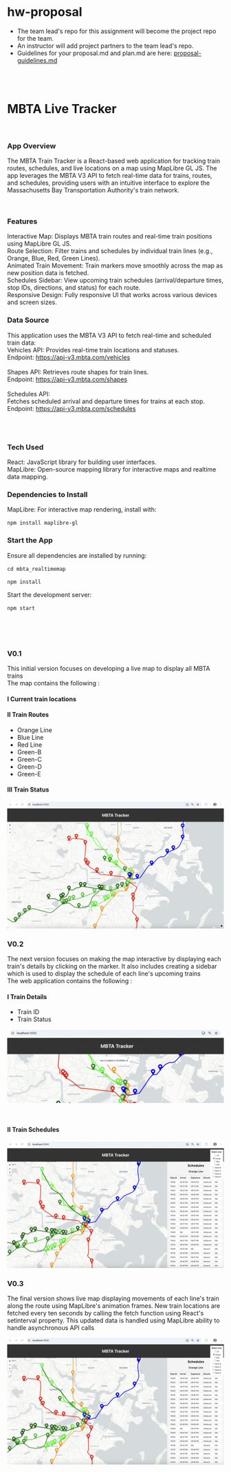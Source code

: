 # hw-proposal

* The team lead's repo for this assignment will become the project repo for the team.
* An instructor will add project partners to the team lead's repo.
* Guidelines for your proposal.md and plan.md are here: [proposal-guidelines.md](./proposal-guidelines.md) 

<BR>
<BR>

# MBTA Live Tracker

<BR>

### App Overview

The MBTA Train Tracker is a React-based web application for tracking train routes, schedules, and live locations on a map using MapLibre GL JS. The app leverages the MBTA V3 API to fetch real-time data for trains, routes, and schedules, providing users with an intuitive interface to explore the Massachusetts Bay Transportation Authority's train network.

<br>

### Features 

Interactive Map: Displays MBTA train routes and real-time train positions using MapLibre GL JS.
<br>
Route Selection: Filter trains and schedules by individual train lines (e.g., Orange, Blue, Red, Green Lines).
<br>
Animated Train Movement: Train markers move smoothly across the map as new position data is fetched.
<br>
Schedules Sidebar: View upcoming train schedules (arrival/departure times, stop IDs, directions, and status) for each route.
<br>
Responsive Design: Fully responsive UI that works across various devices and screen sizes.
<br>

### Data Source 

This application uses the MBTA V3 API to fetch real-time and scheduled train data: 
<br>
Vehicles API: Provides real-time train locations and statuses. 
<br>
Endpoint: https://api-v3.mbta.com/vehicles 
<br>
<br>
Shapes API: Retrieves route shapes for train lines. 
<br>
Endpoint: https://api-v3.mbta.com/shapes 
<br>
<br>Schedules API: 
<br>
Fetches scheduled arrival and departure times for trains at each stop. 
<br>
Endpoint: https://api-v3.mbta.com/schedules

<br><br>

### Tech Used

React: JavaScript library for building user interfaces.
<BR>
MapLibre: Open-source mapping library for interactive maps and realtime data mapping.

### Dependencies to Install

MapLibre: For interactive map rendering, install with:

```
npm install maplibre-gl
```


### Start the App

Ensure all dependencies are installed by running:

```
cd mbta_realtimemap
```

```
npm install
```

Start the development server:

```
npm start
```
<BR>
<BR>
<BR>

### V0.1
This initial version focuses on developing a live map to display all MBTA trains
<BR>
The map contains the following :
<BR>
#### I Current train locations


#### II Train Routes

<UL>
<LI>
    Orange Line
</LI>
<LI>
    Blue Line
</LI>
<LI>    
    Red Line
</LI>
<LI>    
    Green-B
</LI>
<LI>    
    Green-C
</LI>
<LI>    
    Green-D
</LI>
<LI>    
    Green-E
</LI>    
</UL>

#### III Train Status

![plot](./mbta_realtimemap/Images/v0_1.png)

### V0.2
The next version focuses on making the map interactive by displaying each train's details by clicking on the marker.
It also includes creating a sidebar which is used to display the schedule of each line's upcoming trains
<BR>
The web application contains the following :
<BR>

#### I Train Details

<UL>
<LI>
    Train ID
</LI>
<LI>
    Train Status
</LI>  
</UL>

![plot](./mbta_realtimemap/Images/TrainDetails.png)

<BR>

#### II Train Schedules

![plot](./mbta_realtimemap/Images/TrainSchedules.png)


### V0.3
The final version shows live map displaying movements of each line's train along the route using MapLibre's animation frames.
New train locations are fetched every ten seconds by calling the fetch function using React's setinterval property. This updated data is handled using MapLibre ability to handle asynchronous API calls
<BR>

[![Watch the video](./mbta_realtimemap/Images/TrainSchedules.png)](https://github.com/nuwebdev/project-fall24-CristalWilsonLobo/blob/main/mbta_realtimemap/Images/v0_3.mov)